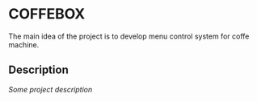 # COFFEBOX
The main idea of the project is to develop menu control system for coffe machine.

## Description
*Some project description*